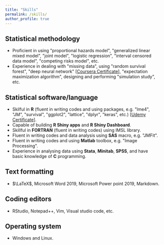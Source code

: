 ```yaml
---
title: "Skills"
permalink: /skills/
author_profile: true
---
```


## Statistical methodology
* Proficient in using "proportional hazards model", 
"generalized linear mixed model", 
"joint model", "logistic regression", "interval censored data model", 
"competing risks model", etc.
* Experience in dealing with "missing data", using "random survival forest", 
"deep neural network" [[Coursera Certificate](https://www.coursera.org/account/accomplishments/certificate/8MC65T7SH99P)], "expectation maximization algorithm", 
designing and performing "simulation study", etc. 

## Statistical software/language
* Skilful in **R** (fluent in writing codes and using packages, e.g. "lme4", "JM", "survival", "ggplot2", "lattice", "dplyr", "keras", etc.) [[Udemy Certificate](https://www.udemy.com/certificate/UC-21QY2ZUV/)].
* Capable of building **R Shiny apps** and **R Shiny Dashboard**. 
* Skillful in **FORTRAN** (fluent in writing codes) using IMSL library.
* Fluent in writing codes and data analysis using **SAS** macro, e.g. "JMFit".
* Fluent in writing codes and using **Matlab** toolbox, e.g. "Image Processing".
* Experience in analysing data using **Stata**, **Minitab**, **SPSS**, and have basic knowledge of **C** programming. 

## Text formatting 
* $\LaTeX$, Microsoft Word 2019, Microsoft Power point 2019, Markdown.

## Coding editors
* RStudio, Notepad++, Vim, Visual studio code, etc.

## Operating system
* Windows and Linux.

